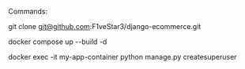 Commands:

git clone git@github.com:F1veStar3/django-ecommerce.git

docker compose up --build -d

docker exec -it my-app-container python manage.py createsuperuser
